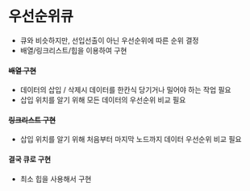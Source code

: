 # 우선순위큐

- 큐와 비슷하지만, 선입선출이 아닌 우선순위에 따른 순위 결정
- 배열/링크리스트/힙을 이용하여 구현

#### <del>배열 구현</del>
- 데이터의 삽입 / 삭제시 데이터를 한칸식 당기거나 밀어야 하는 작업 필요
- 삽입 위치를 알기 위해 모든 데이터의 우선순위 비교 필요


#### <del>링크리스트 구현</del>
- 삽입 위치를 알기 위해 처음부터 마지막 노드까지 데이터 우선순위 비교 필요

#### 결국 큐로 구현
- 최소 힙을 사용해서 구현 


